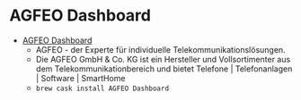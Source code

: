 # AGFEO Dashboard
- [AGFEO Dashboard](https://www.agfeo.de/)
  -  AGFEO -  der Experte für individuelle Telekommunikations­lösungen.
  - Die AGFEO GmbH & Co. KG ist ein Hersteller und Vollsortimenter aus dem Telekommunikationbereich und bietet Telefone | Telefonanlagen | Software | SmartHome
  - `brew cask install AGFEO Dashboard`
